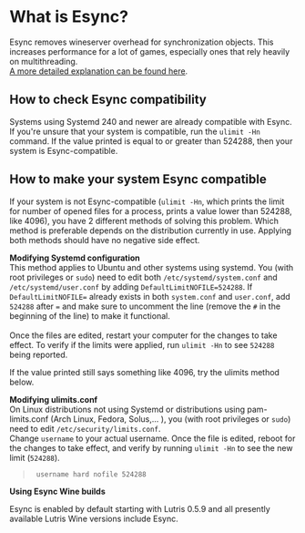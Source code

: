 # What is Esync?

Esync removes wineserver overhead for synchronization objects. This increases performance for a lot of games, especially ones that rely heavily on multithreading.<br>
[A more detailed explanation can be found here](https://github.com/zfigura/wine/blob/esync/README.esync).

## How to check Esync compatibility

Systems using Systemd 240 and newer are already compatible with Esync.<br>
If you're unsure that your system is compatible, run the `ulimit -Hn` command. If the value printed is equal to or greater than 524288, then your system is Esync-compatible.

## How to make your system Esync compatible

If your system is not Esync-compatible (`ulimit -Hn`, which prints the limit for number of opened files for a process, prints a value lower than 524288, like 4096), you have 2 different methods of solving this problem.
Which method is preferable depends on the distribution currently in use. Applying both methods should have no negative side effect.

**Modifying Systemd configuration**<br> 
This method applies to Ubuntu and other systems using systemd. You (with root privileges or `sudo`) need to edit both `/etc/systemd/system.conf` and `/etc/systemd/user.conf` by adding `DefaultLimitNOFILE=524288`. If `DefaultLimitNOFILE=` already exists in both `system.conf` and `user.conf`, add `524288` after `=` and make sure to uncomment the line (remove the `#` in the beginning of the line) to make it functional.<br><br>
Once the files are edited, restart your computer for the changes to take effect. To verify if the limits were applied, run `ulimit -Hn` to see `524288` being reported.<br>

If the value printed still says something like 4096, try the ulimits method below.


**Modifying ulimits.conf**<br> 
On Linux distributions not using Systemd or distributions using pam-limits.conf (Arch Linux, Fedora, Solus,... ), you (with root privileges or `sudo`) need to edit `/etc/security/limits.conf`.<br>
Change `username` to your actual username. Once the file is edited, reboot for the changes to take effect, and verify by running `ulimit -Hn` to see the new limit (`524288`).

>      username hard nofile 524288

**Using Esync Wine builds**

Esync is enabled by default starting with Lutris 0.5.9 and all presently available Lutris Wine versions include Esync.
